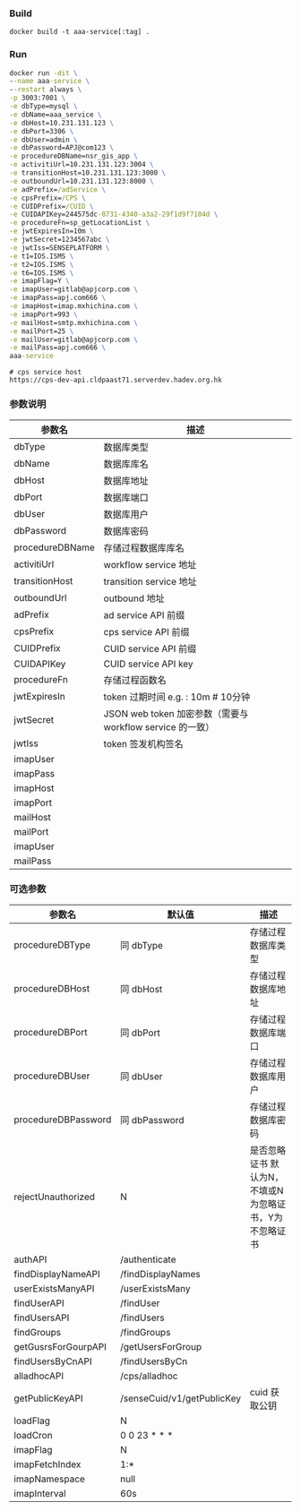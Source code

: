 ### Build

````shell
docker build -t aaa-service[:tag] .
````



### Run

````cmd
docker run -dit \
--name aaa-service \
--restart always \
-p 3003:7001 \
-e dbType=mysql \
-e dbName=aaa_service \
-e dbHost=10.231.131.123 \
-e dbPort=3306 \
-e dbUser=admin \
-e dbPassword=APJ@com123 \
-e procedureDBName=nsr_gis_app \
-e activitiUrl=10.231.131.123:3004 \
-e transitionHost=10.231.131.123:3000 \
-e outboundUrl=10.231.131.123:8000 \
-e adPrefix=/adService \
-e cpsPrefix=/CPS \
-e CUIDPrefix=/CUID \
-e CUIDAPIKey=244575dc-0731-4340-a3a2-29f1d9f7104d \
-e procedureFn=sp_getLocationList \
-e jwtExpiresIn=10m \
-e jwtSecret=1234567abc \
-e jwtIss=SENSEPLATFORM \
-e t1=IOS.ISMS \
-e t2=IOS.ISMS \
-e t6=IOS.ISMS \
-e imapFlag=Y \
-e imapUser=gitlab@apjcorp.com \
-e imapPass=apj.com666 \
-e imapHost=imap.mxhichina.com \
-e imapPort=993 \
-e mailHost=smtp.mxhichina.com \
-e mailPort=25 \
-e mailUser=gitlab@apjcorp.com \
-e mailPass=apj.com666 \
aaa-service
````


```shell
# cps service host
https://cps-dev-api.cldpaast71.serverdev.hadev.org.hk
```



### 参数说明

| 参数名          | 描述                                                      |
| --------------- | --------------------------------------------------------- |
| dbType          | 数据库类型                                                |
| dbName          | 数据库库名                                                |
| dbHost          | 数据库地址                                                |
| dbPort          | 数据库端口                                                |
| dbUser          | 数据库用户                                                |
| dbPassword      | 数据库密码                                                |
| procedureDBName | 存储过程数据库库名                                        |
| activitiUrl     | workflow service 地址                                     |
| transitionHost  | transition service 地址                                   |
| outboundUrl     | outbound 地址                                             |
| adPrefix        | ad service API 前缀                                       |
| cpsPrefix       | cps service API 前缀                                      |
| CUIDPrefix      | CUID service API 前缀                                     |
| CUIDAPIKey      | CUID service API key                                      |
| procedureFn     | 存储过程函数名                                            |
| jwtExpiresIn    | token 过期时间 e.g. : 10m   # 10分钟                      |
| jwtSecret       | JSON web token 加密参数（需要与 workflow service 的一致） |
| jwtIss          | token 签发机构签名                                        |
| imapUser        |                                                           |
| imapPass        |                                                           |
| imapHost        |                                                           |
| imapPort        |                                                           |
| mailHost        |                                                           |
| mailPort        |                                                           |
| imapUser        |                                                           |
| mailPass        |                                                           |





### 可选参数

| 参数名              | 默认值            | 描述                   |
| ------------------- | ----------------- | ---------------------- |
| procedureDBType | 同 dbType | 存储过程数据库类型 |
| procedureDBHost | 同 dbHost | 存储过程数据库地址 |
| procedureDBPort | 同 dbPort | 存储过程数据库端口 |
| procedureDBUser | 同 dbUser | 存储过程数据库用户 |
| procedureDBPassword | 同 dbPassword | 存储过程数据库密码 |
| rejectUnauthorized | N | 是否忽略证书 默认为N， 不填或N为忽略证书，Y为不忽略证书 |
| authAPI             | /authenticate     |  |
| findDisplayNameAPI  | /findDisplayNames |  |
| userExistsManyAPI   | /userExistsMany   |  |
| findUserAPI         | /findUser         |  |
| findUsersAPI        | /findUsers        |  |
| findGroups          | /findGroups       |  |
| getGusrsForGourpAPI | /getUsersForGroup |  |
| findUsersByCnAPI    | /findUsersByCn    |  |
| alladhocAPI         | /cps/alladhoc     |  |
|  getPublicKeyAPI		    |  /senseCuid/v1/getPublicKey| cuid 获取公钥 |
| loadFlag	| N |  |
| loadCron	| 0 0 23 * * * |  |
| imapFlag	| N |  |
| imapFetchIndex	| 1:* |  |
| imapNamespace	| null |  |
| imapInterval	| 60s |  |
